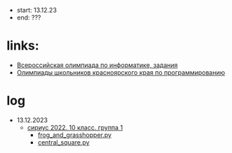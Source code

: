 - start: 13.12.23
- end: ???

# links:
- [Всероссийская олимпиада по информатике, задания](https://www.olimpiada.ru/activity/73/tasks/2021?class=10)
- [Олимпиады школьников красноярского края по программированию](https://acmp.ru/article.asp?id_text=121)

# log
- 13.12.2023
    - [сириус 2022. 10 класс. группа 1](https://tasks.olimpiada.ru/upload/files/tasks/73/2022/task-info-10-gr1-sch-sirius-22-23.pdf)
        - [frog_and_grasshopper.py](https://github.com/L0puh/prepare_for_competitions/blob/master/frog_and_grasshopper.py)
        - [central_square.py](https://github.com/L0puh/prepare_for_competitions/blob/master/central_square.py)
